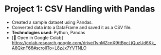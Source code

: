 # Project 1: CSV Handling with Pandas  
- Created a sample dataset using Pandas.  
- Converted data into a DataFrame and saved it as a CSV file.  
- **Technologies used:** Python, Pandas  
- [🔗 Open in Google Colab] https://colab.research.google.com/drive/1vnMZcnX9ttBpcLjQuzUd6Kk_A8QknF66#scrollTo=L8zJx7YVTNLO
